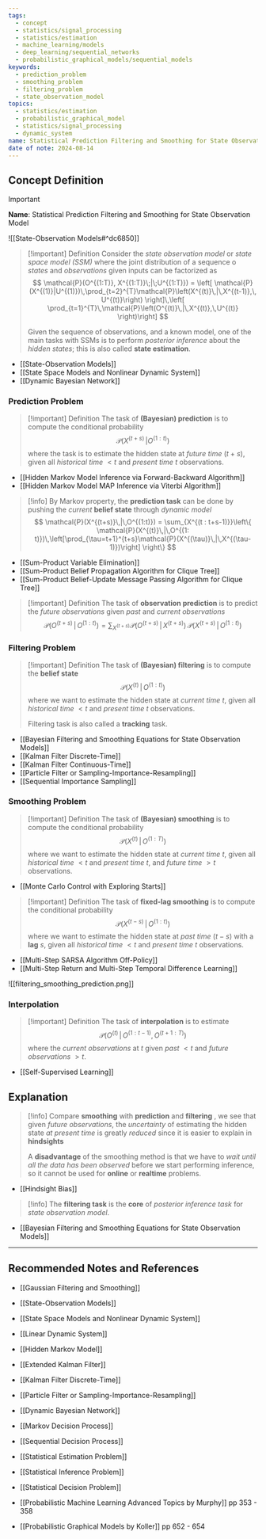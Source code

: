 ```yaml
---
tags:
  - concept
  - statistics/signal_processing
  - statistics/estimation
  - machine_learning/models
  - deep_learning/sequential_networks
  - probabilistic_graphical_models/sequential_models
keywords:
  - prediction_problem
  - smoothing_problem
  - filtering_problem
  - state_observation_model
topics:
  - statistics/estimation
  - probabilistic_graphical_model
  - statistics/signal_processing
  - dynamic_system
name: Statistical Prediction Filtering and Smoothing for State Observation Model
date of note: 2024-08-14
---
```


## Concept Definition

>[!important]
>**Name**: Statistical Prediction Filtering and Smoothing for State Observation Model

![[State-Observation Models#^dc6850]]


>[!important] Definition
>Consider the *state observation model* or *state space model (SSM)* where the joint distribution of a sequence o *states* and *observations* given inputs can be factorized as
>$$
>\mathcal{P}(O^{(1:T)}, X^{(1:T)}\;|\;U^{(1:T)}) = \left[ \mathcal{P}(X^{(1)}|U^{(1)})\,\prod_{t=2}^{T}\mathcal{P}\left(X^{(t)}\,|\,X^{(t-1)},\, U^{(t)}\right) \right]\,\left[ \prod_{t=1}^{T}\,\mathcal{P}\left(O^{(t)}\,|\,X^{(t)},\,U^{(t)} \right)\right]  
>$$
>
>Given the sequence of observations, and a known model, one of the main tasks with SSMs is to perform *posterior inference* about the *hidden states*;  this is also called **state estimation**.

- [[State-Observation Models]]
- [[State Space Models and Nonlinear Dynamic System]]
- [[Dynamic Bayesian Network]]

### Prediction Problem

>[!important] Definition
>The task of **(Bayesian) prediction** is to compute the conditional probability $$\mathcal{P}(X^{(t+s)}\,| O^{(1: t)})$$ where the task is to estimate the hidden state at *future time* $(t+s)$, given all *historical time* $<t$ and *present time* $t$ observations. 

- [[Hidden Markov Model Inference via Forward-Backward Algorithm]]
- [[Hidden Markov Model MAP Inference via Viterbi Algorithm]]

>[!info]
>By Markov property, the **prediction task** can be done by pushing the *current* **belief state** through *dynamic model*
>$$
>\mathcal{P}(X^{(t+s)}\,|\,O^{(1:t)}) = \sum_{X^{(t : t+s-1)}}\left\{ \mathcal{P}(X^{(t)}\,|\,O^{(1: t)})\,\left[\prod_{\tau=t+1}^{t+s}\mathcal{P}(X^{(\tau)}\,|\,X^{(\tau-1)})\right] \right\}
>$$

- [[Sum-Product Variable Elimination]]
- [[Sum-Product Belief Propagation Algorithm for Clique Tree]]
- [[Sum-Product Belief-Update Message Passing Algorithm for Clique Tree]]

>[!important] Definition
>The task of **observation prediction** is to predict the *future observations* given *past* and *current observations*
>$$
>\mathcal{P}(O^{(t+s)}\,|\,O^{(1:t)}) = \sum_{X^{(t+s)}}\mathcal{P}(O^{(t+s)}\,|\,X^{(t+s)})\,\mathcal{P}(X^{(t+s)}\,|\, O^{(1: t)})
>$$

### Filtering Problem

>[!important] Definition
>The task of **(Bayesian) filtering** is to compute the **belief state** $$\mathcal{P}(X^{(t)}\,|\, O^{(1: t)})$$
>where we want to estimate the hidden state at *current time* $t$, given all *historical time* $<t$ and *present time* $t$ observations.
>
>Filtering task is also called a **tracking** task. 


- [[Bayesian Filtering and Smoothing Equations for State Observation Models]]
- [[Kalman Filter Discrete-Time]]
- [[Kalman Filter Continuous-Time]]
- [[Particle Filter or Sampling-Importance-Resampling]]
- [[Sequential Importance Sampling]]

### Smoothing Problem

>[!important] Definition
>The task of **(Bayesian) smoothing** is to compute the conditional probability  $$\mathcal{P}(X^{(t)}\,|\, O^{(1: T)})$$
>where we want to estimate the hidden state at *current time* $t$, given all *historical time* $<t$ and *present time* $t$, and *future time* $>t$ observations. 
>

- [[Monte Carlo Control with Exploring Starts]]

>[!important] Definition
>The task of **fixed-lag smoothing** is to compute the conditional probability  $$\mathcal{P}(X^{(t-s)}\,|\, O^{(1: t)})$$
>where we want to estimate the hidden state at *past time* $(t-s)$ with a **lag** $s$, given all *historical time* $<t$ and *present time* $t$ observations. 
>

- [[Multi-Step SARSA Algorithm Off-Policy]]
- [[Multi-Step Return and Multi-Step Temporal Difference Learning]]


![[filtering_smoothing_prediction.png]]

### Interpolation 

>[!important] Definition
>The task of **interpolation** is to estimate $$\mathcal{P}(O^{(t)}\,|\,O^{(1: t-1)},\, O^{(t+1 : T)})$$
>where the *current observations* at $t$  given *past* $<t$ and *future observations* $>t$.

- [[Self-Supervised Learning]]


## Explanation

>[!info]
>Compare **smoothing** with **prediction** and **filtering** , we see that given *future observations*, the *uncertainty* of estimating the hidden state *at present time* is greatly *reduced* since it is easier to explain in **hindsights**
>
>A **disadvantage** of the smoothing method is that we have to *wait until all the data has been observed* before we start performing inference, so it cannot be used for **online** or **realtime** problems.

- [[Hindsight Bias]]

>[!info]
>The **filtering task** is the **core** of *posterior inference task* for *state observation model*.

- [[Bayesian Filtering and Smoothing Equations for State Observation Models]]


-----------
##  Recommended Notes and References


- [[Gaussian Filtering and Smoothing]]
- [[State-Observation Models]]
- [[State Space Models and Nonlinear Dynamic System]]
- [[Linear Dynamic System]]


- [[Hidden Markov Model]]
- [[Extended Kalman Filter]]
- [[Kalman Filter Discrete-Time]]
- [[Particle Filter or Sampling-Importance-Resampling]]
- [[Dynamic Bayesian Network]]


- [[Markov Decision Process]]
- [[Sequential Decision Process]]
- [[Statistical Estimation Problem]]
- [[Statistical Inference Problem]]
- [[Statistical Decision Problem]]

- [[Probabilistic Machine Learning Advanced Topics by Murphy]] pp 353 - 358
- [[Probabilistic Graphical Models by Koller]] pp 652 - 654